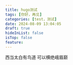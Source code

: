 ```yaml
---
title: hugo测试
tags: [你好，再见]
categories: [test，测试]
date: 2024-08-09 13:04:05
draft: true
hideInList: false
isTop: false
feature: 
---
```

西当太白有鸟道 可以横绝峨眉巅